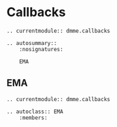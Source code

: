 # Callbacks

```{eval-rst}
.. currentmodule:: dmme.callbacks

.. autosummary::
    :nosignatures:

    EMA
```

## EMA

```{eval-rst}
.. currentmodule:: dmme.callbacks

.. autoclass:: EMA
    :members:
```

